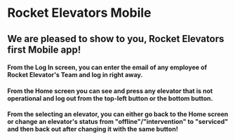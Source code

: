 # Rocket Elevators Mobile
## We are pleased to show to you, Rocket Elevators first Mobile app!
#### From the Log In screen, you can enter the email of any employee of Rocket Elevator's Team and log in right away.
#### From the Home screen you can see and press any elevator that is not operational and log out from the top-left button or the bottom button.
#### From the selecting an elevator, you can either go back to the Home screen or change an elevator's status from "offline"/"intervention" to "serviced" and then back out after changing it with the same button!
